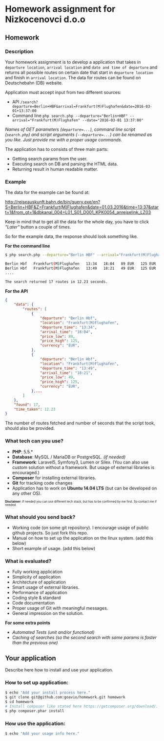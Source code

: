 # Homework assignment for Nizkocenovci d.o.o

## Homework

### Description

Your homework assignment is to develop a application that takes in `departure location`, `arrival location` and `date and time of departure` and returns all possible routes on certain date that start in `departure location` and finish in `arrival location`. The data for routes can be found on Deutschebahn (DB) website.

Application must accept input from two different sources:
* API `/search?departure=Berlin+HBF&arrival=Frankfurt(M)Flughafen&date=2016-03-01+13:37:00`
* Command line `php search.php --departure="Berlin+HBF" --arrival="Frankfurt(M)Flughafen" --date="2016-03-01 13:37:00"`

_Names of GET parameters (`departure=...`), command line script (`search.php`) and script arguments (`--departure=...`) can be renamed as you like. Just provide me with a proper usage commands._

The application has to consists of three main parts:
* Getting search params from the user.
* Executing search on DB and parsing the HTML data.
* Returning result in human readable matter.

### Example

The data for the example can be found at:

 http://reiseauskunft.bahn.de/bin/query.exe/en?S=Berlin+HBF&Z=Frankfurt(M)Flughafen&date=01.03.2016&time=13:37&start=1&from_gt=1&dbkanal_004=L01_S01_D001_KPK0054_anreiselink_LZ03

Keep in mind that to get all the data for the whole day, you have to click _"Later"_ button a couple of times.

So for the example data, the response should look something like.

__For the command line__
```bash
$ php search.php --departure="Berlin HBF" --arrival="Frankfurt(M)Flughafen" --date="2016-03-01 13:37:00"

Berlin Hbf   Frankfurt(M)Flughafen   13:34   18:04   89 EUR   125 EUR
Berlin Hbf   Frankfurt(M)Flughafen   13:49   18:21   49 EUR   125 EUR
....

The search returned 17 routes in 12.23 seconds.
```

__For the API__
```json
{
    "data": {
        "routes": [
            {
                "departure": "Berlin Hbf",
                "location": "Frankfurt(M)Flughafen",
                "departure_time": "13:34",
                "arrival_time": "18:04",
                "price_low": 89,
                "price_high": 125,
                "currency": "EUR",
            },
            {
                "departure": "Berlin Hbf",
                "location": "Frankfurt(M)Flughafen",
                "departure_time": "13:49",
                "arrival_time": "18:21",
                "price_low": 49,
                "price_high": 125,
                "currency": "EUR",
            },...
        ]
    },
    "found": 17,
    "time_taken": 12.23
}
```

The number of routes fetched and number of seconds that the script took, should also be provided.

### What tech can you use?
* __PHP__:  5.5.*
* __Database__: MySQL / MariaDB or PostgreSQL. _(if needed)_
* __Framework__: Laravel5, Symfony3, Lumen or Silex. (You can also use custom solution without a framework. But usage of external libraries is encouraged.)
* __Composer__ for installing external libraries.
* __Git__ for tracking code changes
* Application has to work on __Ubuntu 14.04 LTS__ (but can be developed on any other OS).

<sup><sub>__Disclaimer__: If needed you can use different tech stack, but has to be confirmed by me first. So contact me if needed.</sup></sub>

### What should you send back?
* Working code (on some git repository). I encourage usage of public github projects. So just fork this repo.
* Manual on how to set up the application on the linux system. (add this below)
* Short example of usage. (add this below)

### What is evaluated?

* Fully working application
* Simplicity of application
* Architecture of application
* Smart usage of external libraries.
* Performance of application
* Coding style & standard
* Code documentation
* Proper usage of Git with meaningful messages.
* General impression on the solution.

__For some extra points__

* _Automated Tests (unit and/or functional)_
* _Caching of searches (so the second search with same params is faster than the previous one)_

## Your application

Describe here how to install and use your application.

### How to set up application:

```bash
$ echo "Add your install process here."
$ git clone git@github.com:goavio/homework.git homework
$ cd homework
# Install composer like stated here https://getcomposer.org/download/.
$ php composer.phar install
```

### How use the application:

```bash
$ echo "Add your usage info here."
```
